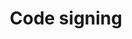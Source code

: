 ---
lang: en
layout: doc
permalink: /doc/code-signing/
redirect_to: https://doc.qubes-os.org/en/latest/developer/code/code-signing.html
ref: 51
title: Code signing
---